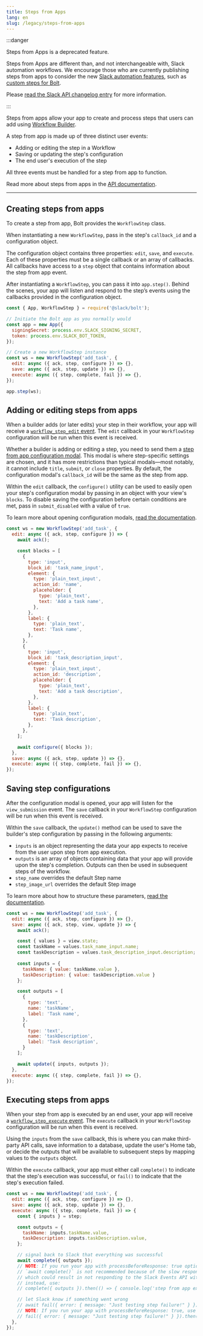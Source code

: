```yaml
---
title: Steps from Apps
lang: en
slug: /legacy/steps-from-apps
---
```


:::danger

Steps from Apps is a deprecated feature.

Steps from Apps are different than, and not interchangeable with, Slack automation workflows. We encourage those who are currently publishing steps from apps to consider the new [Slack automation features](https://docs.slack.dev/workflows/), such as [custom steps for Bolt](https://docs.slack.dev/workflows/workflow-steps).

Please [read the Slack API changelog entry](https://docs.slack.dev/changelog/2023-08-workflow-steps-from-apps-step-back) for more information.

:::

Steps from apps allow your app to create and process steps that users can add using [Workflow Builder](https://docs.slack.dev/workflows/workflow-builder).

A step from app is made up of three distinct user events:

- Adding or editing the step in a Workflow
- Saving or updating the step's configuration
- The end user's execution of the step

All three events must be handled for a step from app to function.

Read more about steps from apps in the [API documentation](https://docs.slack.dev/legacy/legacy-steps-from-apps/).

---

## Creating steps from apps 

To create a step from app, Bolt provides the `WorkflowStep` class.

When instantiating a new `WorkflowStep`, pass in the step's `callback_id` and a configuration object.

The configuration object contains three properties: `edit`, `save`, and `execute`. Each of these properties must be a single callback or an array of callbacks. All callbacks have access to a `step` object that contains information about the step from app event.

After instantiating a `WorkflowStep`, you can pass it into `app.step()`. Behind the scenes, your app will listen and respond to the step’s events using the callbacks provided in the configuration object.

```javascript
const { App, WorkflowStep } = require('@slack/bolt');

// Initiate the Bolt app as you normally would
const app = new App({
  signingSecret: process.env.SLACK_SIGNING_SECRET,
  token: process.env.SLACK_BOT_TOKEN,
});

// Create a new WorkflowStep instance
const ws = new WorkflowStep('add_task', {
  edit: async ({ ack, step, configure }) => {},
  save: async ({ ack, step, update }) => {},
  execute: async ({ step, complete, fail }) => {},
});

app.step(ws);
```

## Adding or editing steps from apps

When a builder adds (or later edits) your step in their workflow, your app will receive a [`workflow_step_edit` event](https://docs.slack.dev/legacy/legacy-steps-from-apps/legacy-steps-from-apps-workflow_step_edit-payload/). The `edit` callback in your `WorkflowStep` configuration will be run when this event is received.

Whether a builder is adding or editing a step, you need to send them a [step from app configuration modal](https://docs.slack.dev/legacy/legacy-steps-from-apps/legacy-steps-from-apps-configuration-view-object). This modal is where step-specific settings are chosen, and it has more restrictions than typical modals—most notably, it cannot include `title​`, `submit​`, or `close`​ properties. By default, the configuration modal's `callback_id` will be the same as the step from app.

Within the `edit` callback, the `configure()` utility can be used to easily open your step's configuration modal by passing in an object with your view's `blocks`. To disable saving the configuration before certain conditions are met, pass in `submit_disabled` with a value of `true`.

To learn more about opening configuration modals, [read the documentation](https://docs.slack.dev/legacy/legacy-steps-from-apps/).

```javascript
const ws = new WorkflowStep('add_task', {
  edit: async ({ ack, step, configure }) => {
    await ack();

    const blocks = [
      {
        type: 'input',
        block_id: 'task_name_input',
        element: {
          type: 'plain_text_input',
          action_id: 'name',
          placeholder: {
            type: 'plain_text',
            text: 'Add a task name',
          },
        },
        label: {
          type: 'plain_text',
          text: 'Task name',
        },
      },
      {
        type: 'input',
        block_id: 'task_description_input',
        element: {
          type: 'plain_text_input',
          action_id: 'description',
          placeholder: {
            type: 'plain_text',
            text: 'Add a task description',
          },
        },
        label: {
          type: 'plain_text',
          text: 'Task description',
        },
      },
    ];

    await configure({ blocks });
  },
  save: async ({ ack, step, update }) => {},
  execute: async ({ step, complete, fail }) => {},
});
```

## Saving step configurations

After the configuration modal is opened, your app will listen for the `view_submission` event. The `save` callback in your `WorkflowStep` configuration will be run when this event is received.

Within the `save` callback, the `update()` method can be used to save the builder's step configuration by passing in the following arguments:

- `inputs` is an object representing the data your app expects to receive from the user upon step from app execution.
- `outputs` is an array of objects containing data that your app will provide upon the step's completion. Outputs can then be used in subsequent steps of the workflow.
- `step_name` overrides the default Step name
- `step_image_url` overrides the default Step image

To learn more about how to structure these parameters, [read the documentation](https://docs.slack.dev/legacy/legacy-steps-from-apps/legacy-steps-from-apps-workflow_step-object).

```javascript
const ws = new WorkflowStep('add_task', {
  edit: async ({ ack, step, configure }) => {},
  save: async ({ ack, step, view, update }) => {
    await ack();

    const { values } = view.state;
    const taskName = values.task_name_input.name;
    const taskDescription = values.task_description_input.description;
                
    const inputs = {
      taskName: { value: taskName.value },
      taskDescription: { value: taskDescription.value }
    };

    const outputs = [
      {
        type: 'text',
        name: 'taskName',
        label: 'Task name',
      },
      {
        type: 'text',
        name: 'taskDescription',
        label: 'Task description',
      }
    ];

    await update({ inputs, outputs });
  },
  execute: async ({ step, complete, fail }) => {},
});
```

## Executing steps from apps

When your step from app is executed by an end user, your app will receive a [`workflow_step_execute` event](https://docs.slack.dev/legacy/legacy-steps-from-apps/legacy-steps-from-apps-workflow_step-object). The `execute` callback in your `WorkflowStep` configuration will be run when this event is received.

Using the `inputs` from the `save` callback, this is where you can make third-party API calls, save information to a database, update the user's Home tab, or decide the outputs that will be available to subsequent steps by mapping values to the `outputs` object.

Within the `execute` callback, your app must either call `complete()` to indicate that the step's execution was successful, or `fail()` to indicate that the step's execution failed.

```javascript
const ws = new WorkflowStep('add_task', {
  edit: async ({ ack, step, configure }) => {},
  save: async ({ ack, step, update }) => {},
  execute: async ({ step, complete, fail }) => {
    const { inputs } = step;

    const outputs = {
      taskName: inputs.taskName.value,
      taskDescription: inputs.taskDescription.value,
    };

    // signal back to Slack that everything was successful
    await complete({ outputs });
    // NOTE: If you run your app with processBeforeResponse: true option,
    // `await complete()` is not recommended because of the slow response of the API endpoint
    // which could result in not responding to the Slack Events API within the required 3 seconds
    // instead, use:
    // complete({ outputs }).then(() => { console.log('step from app execution complete registered'); });

    // let Slack know if something went wrong
    // await fail({ error: { message: "Just testing step failure!" } });
    // NOTE: If you run your app with processBeforeResponse: true, use this instead:
    // fail({ error: { message: "Just testing step failure!" } }).then(() => { console.log('step from app execution failure registered'); });
  },
});
```
